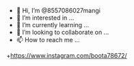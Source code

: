 - 👋 Hi, I’m @8557086027mangi
- 👀 I’m interested in ...
- 🌱 I’m currently learning ...
- 💞️ I’m looking to collaborate on ...
- 📫 How to reach me ...

<!---
8557086027mangi/8557086027mangi is a ✨ special ✨ repository because its `README.md` (this file) appears on your GitHub profile.
You can click the Preview link to take a look at your changes.
--->
+https://www.instagram.com/boota78672/

